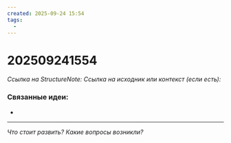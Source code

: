 ```yaml
---
created: 2025-09-24 15:54
tags:
  -
---
```

# 202509241554
*Ссылка на StructureNote:*
*Ссылка на исходник или контекст (если есть):* 

### Связанные идеи:
*   
---

*Что стоит развить? Какие вопросы возникли?*